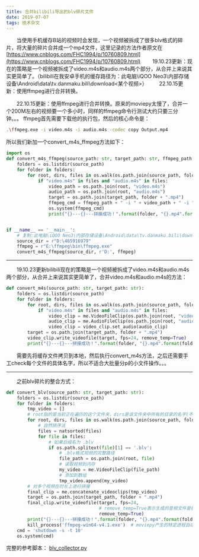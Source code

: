 ```yaml
---
title: 合并bilibili导出的blv碎片文件
date: 2019-07-07
tags: 技术杂文
---
```


&emsp;&emsp;当使用手机缓存B站的视频时会发现，一个视频被拆成了很多blv格式的碎片，将大量的碎片合并成一个mp4文件，这里记录的方法作者原文在[https://www.cnblogs.com/FHC1994/p/10760809.html](https://www.cnblogs.com/FHC1994/p/10760809.html)
&emsp;&emsp;19.10.23更新：现在的策略是一个视频被拆成了video.m4s和audio.m4s两个部分，从合并上来说其实更简单了。（bilibili在我安卓手机的缓存路径为：此电脑\iQOO Neo3\内部存储设备\Android\data\tv.danmaku.bili\download\<某个视频>）
&emsp;&emsp;22.10.15更新：使用ffmpeg进行合并转换。
<!--more-->

&emsp;&emsp;22.10.15更新：使用ffmpeg进行合并转换。原来的moviepy太慢了，合并一个200M左右的视频要一个多小时，同样的ffmpeg命令行测试大约只要三分钟。。。
ffmpeg首先需要下载他的执行包，然后的核心命令是：
```bash
.\ffmpeg.exe -i video.m4s -i audio.m4s -codec copy Output.mp4
```
所以我们新加一个convert_m4s_ffmpeg方法如下：
```python
import os
def convert_m4s_ffmpeg(source_path: str, target_path: str, ffmpeg_path: str):
    folders = os.listdir(source_path)
    for folder in folders:
        for root, dirs, files in os.walk(os.path.join(source_path, folder)):
            if "video.m4s" in files and "audio.m4s" in files:
                video_path = os.path.join(root, "video.m4s")
                audio_path = os.path.join(root, "audio.m4s")
                target = os.path.join(target_path, folder + ".mp4")
                ffmpeg_cmd = ffmpeg_path + " -i " + video_path + " -i " + audio_path + " -codec copy " + target
                os.system(ffmpeg_cmd)
                print("{}---{}---拼接成功！".format(folder, "{}.mp4".format(folder)))


if __name__ == '__main__':
    # 复制:此电脑\iQOO Neo3\内部存储设备\Android\data\tv.danmaku.bili\download\465916979->D:\465916979
    source_dir = r"D:\465916979"
    ffmpeg = r"E:\ffmpeg\bin\ffmpeg.exe"
    convert_m4s_ffmpeg(source_dir, r'D:', ffmpeg)
```

-----
&emsp;&emsp;19.10.23更新bilibili现在的策略是一个视频被拆成了video.m4s和audio.m4s两个部分，从合并上来说其实更简单了，合并video.m4s和audio.m4s的方法：

```python
def convert_m4s(source_path: str, target_path: str):
    folders = os.listdir(source_path)
    for folder in folders:
        for root, dirs, files in os.walk(os.path.join(source_path, folder)):
            if "video.m4s" in files and "audio.m4s" in files:
                video_clip = me.VideoFileClip(os.path.join(root, "video.m4s"))
                audio_clip = me.AudioFileClip(os.path.join(root, "audio.m4s"))
                video_clip = video_clip.set_audio(audio_clip)
        target = os.path.join(target_path, folder + ".mp4")
        video_clip.write_videofile(target, fps=24, remove_temp=True)
        print("{}---{}---拼接成功！".format(folder, "{}.mp4".format(folder)))
```
&emsp;&emsp;需要先将缓存文件拷贝到本地，然后执行convert_m4s方法，之后还需要手工check每个文件的具体名字，所以不适合大批量分p的小文件操作。。。

-----
&emsp;&emsp;之前blv碎片的整合方式：
```python
def convert_blv(source_path: str, target_path: str):
    folders = os.listdir(source_path)
    for folder in folders:
        tmp_video = []
        # root指的是当前正在遍历的这个文件夹，dirs是该文件夹中所有的目录的名字(不包括子目录)，files是该文件夹中所有的文件(不包括子目录)
        for root, dirs, files in os.walk(os.path.join(source_path, folder)):
            # 自然排序法
            files = natsorted(files)
            for file in files:
                # 如果后缀名为 .blv
                if os.path.splitext(file)[1] == '.blv':
                    # .blv格式视频的完整路径
                    file_path = os.path.join(root, file)
                    # 读取视频到内存
                    my_video = me.VideoFileClip(file_path)
                    # 添加到数组
                    tmp_video.append(my_video)
        # 对多个视频在时长上进行拼接
        final_clip = me.concatenate_videoclips(tmp_video)
        target = os.path.join(target_path, folder + ".mp4")
        final_clip.write_videofile(target, fps=24,
                                   # remove_temp=True表示生成的音频文件是临时存放的，视频生成后，单独音频文件会自动处理掉！
                                   remove_temp=True)
        print("{}---{}---拼接成功！".format(folder, "{}.mp4".format(folder)))
        kill_process('ffmpeg-win64-v4.1.exe')  # moviepy产生的特定进程自动关闭有异常
    cmd = 'shutdown -s -t 10'
    os.system(cmd)
```

完整的参考脚本：
[blv_collector.py](/static/合并bilibili导出的blv碎片文件/blv_collector.py)
